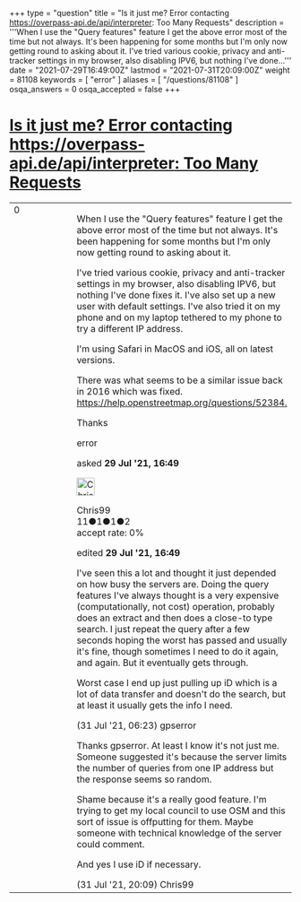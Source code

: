 +++
type = "question"
title = "Is it just me? Error contacting https://overpass-api.de/api/interpreter: Too Many Requests"
description = '''When I use the &quot;Query features&quot; feature I get the above error most of the time but not always. It&#x27;s been happening for some months but I&#x27;m only now getting round to asking about it. I&#x27;ve tried various cookie, privacy and anti-tracker settings in my browser, also disabling IPV6, but nothing I&#x27;ve done...'''
date = "2021-07-29T16:49:00Z"
lastmod = "2021-07-31T20:09:00Z"
weight = 81108
keywords = [ "error" ]
aliases = [ "/questions/81108" ]
osqa_answers = 0
osqa_accepted = false
+++

<div class="headNormal">

# [Is it just me? Error contacting https://overpass-api.de/api/interpreter: Too Many Requests](/questions/81108/is-it-just-me-error-contacting-httpsoverpass-apideapiinterpreter-too-many-requests)

</div>

<div id="main-body">

<div id="askform">

<table id="question-table" style="width:100%;">
<colgroup>
<col style="width: 50%" />
<col style="width: 50%" />
</colgroup>
<tbody>
<tr>
<td style="width: 30px; vertical-align: top"><div class="vote-buttons">
<span id="post-81108-upvote" class="ajax-command post-vote up" rel="nofollow" title="I like this post (click again to cancel)"> </span>
<div id="post-81108-score" class="post-score" title="current number of votes">
0
</div>
<span id="post-81108-downvote" class="ajax-command post-vote down" rel="nofollow" title="I dont like this post (click again to cancel)"> </span> <span id="favorite-mark" class="ajax-command favorite-mark" rel="nofollow" title="mark/unmark this question as favorite (click again to cancel)"> </span>
<div id="favorite-count" class="favorite-count">
&#10;</div>
</div></td>
<td><div id="item-right">
<div class="question-body">
<p>When I use the "Query features" feature I get the above error most of the time but not always. It's been happening for some months but I'm only now getting round to asking about it.</p>
<p>I've tried various cookie, privacy and anti-tracker settings in my browser, also disabling IPV6, but nothing I've done fixes it. I've also set up a new user with default settings. I've also tried it on my phone and on my laptop tethered to my phone to try a different IP address.</p>
<p>I'm using Safari in MacOS and iOS, all on latest versions.</p>
<p>There was what seems to be a similar issue back in 2016 which was fixed. <a href="https://help.openstreetmap.org/questions/52384.">https://help.openstreetmap.org/questions/52384.</a></p>
<p>Thanks</p>
</div>
<div id="question-tags" class="tags-container tags">
<span class="post-tag tag-link-error" rel="tag" title="see questions tagged &#39;error&#39;">error</span>
</div>
<div id="question-controls" class="post-controls">
&#10;</div>
<div class="post-update-info-container">
<div class="post-update-info post-update-info-user">
<p>asked <strong>29 Jul '21, 16:49</strong></p>
<img src="https://secure.gravatar.com/avatar/edc2d356b64bec13ee336690e2b405e4?s=32&amp;d=identicon&amp;r=g" class="gravatar" width="32" height="32" alt="Chris99&#39;s gravatar image" />
<p><span>Chris99</span><br />
<span class="score" title="11 reputation points">11</span><span title="1 badges"><span class="badge1">●</span><span class="badgecount">1</span></span><span title="1 badges"><span class="silver">●</span><span class="badgecount">1</span></span><span title="2 badges"><span class="bronze">●</span><span class="badgecount">2</span></span><br />
<span class="accept_rate" title="Rate of the user&#39;s accepted answers">accept rate:</span> <span title="Chris99 has no accepted answers">0%</span></p>
</div>
<div class="post-update-info post-update-info-edited">
<p><span> edited <strong>29 Jul '21, 16:49</strong> </span></p>
</div>
</div>
<div id="comments-container-81108" class="comments-container">
<span id="81134"></span>
<div id="comment-81134" class="comment">
<div id="post-81134-score" class="comment-score">
&#10;</div>
<div class="comment-text">
<p>I've seen this a lot and thought it just depended on how busy the servers are. Doing the query features I've always thought is a very expensive (computationally, not cost) operation, probably does an extract and then does a close-to type search. I just repeat the query after a few seconds hoping the worst has passed and usually it's fine, though sometimes I need to do it again, and again. But it eventually gets through.</p>
<p>Worst case I end up just pulling up iD which is a lot of data transfer and doesn't do the search, but at least it usually gets the info I need.</p>
</div>
<div id="comment-81134-info" class="comment-info">
<span class="comment-age">(31 Jul '21, 06:23)</span> <span class="comment-user userinfo">gpserror</span>
</div>
</div>
<span id="81145"></span>
<div id="comment-81145" class="comment">
<div id="post-81145-score" class="comment-score">
&#10;</div>
<div class="comment-text">
<p>Thanks gpserror. At least I know it's not just me. Someone suggested it's because the server limits the number of queries from one IP address but the response seems so random.</p>
<p>Shame because it's a really good feature. I'm trying to get my local council to use OSM and this sort of issue is offputting for them. Maybe someone with technical knowledge of the server could comment.</p>
<p>And yes I use iD if necessary.</p>
</div>
<div id="comment-81145-info" class="comment-info">
<span class="comment-age">(31 Jul '21, 20:09)</span> <span class="comment-user userinfo">Chris99</span>
</div>
</div>
</div>
<div id="comment-tools-81108" class="comment-tools">
&#10;</div>
<div class="clear">
&#10;</div>
<div id="comment-81108-form-container" class="comment-form-container">
&#10;</div>
<div class="clear">
&#10;</div>
</div></td>
</tr>
</tbody>
</table>

</div>

</div>

